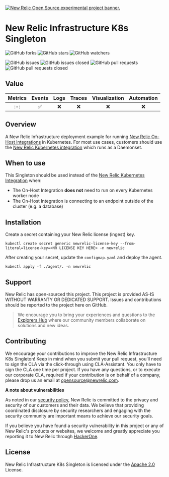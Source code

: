 <a href="https://opensource.newrelic.com/oss-category/#new-relic-experimental"><picture><source media="(prefers-color-scheme: dark)" srcset="https://github.com/newrelic/opensource-website/raw/main/src/images/categories/dark/Experimental.png"><source media="(prefers-color-scheme: light)" srcset="https://github.com/newrelic/opensource-website/raw/main/src/images/categories/Experimental.png"><img alt="New Relic Open Source experimental project banner." src="https://github.com/newrelic/opensource-website/raw/main/src/images/categories/Experimental.png"></picture></a>

# New Relic Infrastructure K8s Singleton
![GitHub forks](https://img.shields.io/github/forks/newrelic-experimental/newrelic-infra-k8s-singleton?style=social)
![GitHub stars](https://img.shields.io/github/stars/newrelic-experimental/newrelic-infra-k8s-singleton?style=social)
![GitHub watchers](https://img.shields.io/github/watchers/newrelic-experimental/newrelic-infra-k8s-singleton?style=social)

![GitHub issues](https://img.shields.io/github/issues/newrelic-experimental/newrelic-infra-k8s-singleton)
![GitHub issues closed](https://img.shields.io/github/issues-closed/newrelic-experimental/newrelic-infra-k8s-singleton)
![GitHub pull requests](https://img.shields.io/github/issues-pr/newrelic-experimental/newrelic-infra-k8s-singleton)
![GitHub pull requests closed](https://img.shields.io/github/issues-pr-closed/newrelic-experimental/newrelic-infra-k8s-singleton)


## Value

|Metrics | Events | Logs | Traces | Visualization | Automation |
|:-:|:-:|:-:|:-:|:-:|:-:|
|:-:|:white_check_mark:|:x:|:x:|:x:|:x:|


## Overview

A New Relic Infrastructure deployment example for running [New Relic On-Host Integrations](https://docs.newrelic.com/docs/infrastructure/host-integrations/get-started/introduction-host-integrations/) in Kubernetes.  For most use cases, customers should use the [New Relic Kubernetes integration](https://docs.newrelic.com/docs/kubernetes-pixie/kubernetes-integration/installation/kubernetes-integration-install-configure/) which runs as a Daemonset.  

## When to use

This Singleton should be used instead of the [New Relic Kubernetes Integration](https://docs.newrelic.com/docs/kubernetes-pixie/kubernetes-integration/installation/kubernetes-integration-install-configure/) when:

- The On-Host Integration **does not** need to run on every Kubernetes worker node
- The On-Host Integration is connecting to an endpoint outside of the cluster (e.g. a database)

## Installation

Create a secret containing your New Relic license (ingest) key.

```
kubectl create secret generic newrelic-license-key --from-literal=license-key=<NR LICENSE KEY HERE> -n newrelic
```

After creating your secret, update the `configmap.yaml` and deploy the agent.

```
kubectl apply -f ./agent/. -n newrelic
```

## Support

New Relic has open-sourced this project. This project is provided AS-IS WITHOUT WARRANTY OR DEDICATED SUPPORT. Issues and contributions should be reported to the project here on GitHub.

>We encourage you to bring your experiences and questions to the [Explorers Hub](https://discuss.newrelic.com) where our community members collaborate on solutions and new ideas.


## Contributing

We encourage your contributions to improve the New Relic Infrastructure K8s Singleton! Keep in mind when you submit your pull request, you'll need to sign the CLA via the click-through using CLA-Assistant. You only have to sign the CLA one time per project. If you have any questions, or to execute our corporate CLA, required if your contribution is on behalf of a company, please drop us an email at opensource@newrelic.com.

**A note about vulnerabilities**

As noted in our [security policy](../../security/policy), New Relic is committed to the privacy and security of our customers and their data. We believe that providing coordinated disclosure by security researchers and engaging with the security community are important means to achieve our security goals.

If you believe you have found a security vulnerability in this project or any of New Relic's products or websites, we welcome and greatly appreciate you reporting it to New Relic through [HackerOne](https://hackerone.com/newrelic).

## License

New Relic Infrastructure K8s Singleton is licensed under the [Apache 2.0](http://apache.org/licenses/LICENSE-2.0.txt) License.

